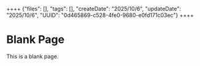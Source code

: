 ++++
{"files": [], "tags": [], "createDate": "2025/10/6", "updateDate": "2025/10/6", "UUID": "0d465869-c528-4fe0-9680-e0fd171c03ec"}
++++

# Blank Page
This is a blank page.

